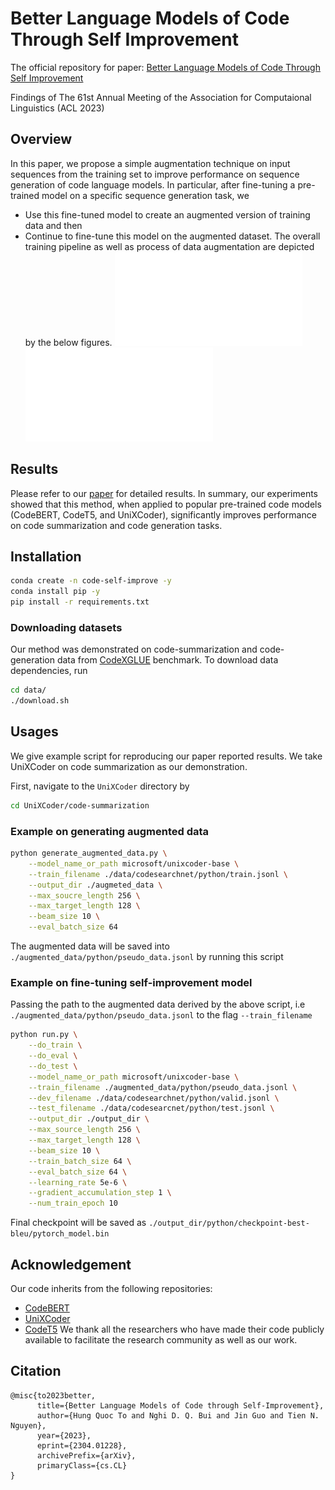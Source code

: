 # Better Language Models of Code Through Self Improvement
The official repository for paper: [Better Language Models of Code Through Self Improvement](https://arxiv.org/pdf/2304.01228.pdf)

Findings of The 61st Annual Meeting of the Association for Computaional Linguistics (ACL 2023)

## Overview
In this paper, we propose a simple augmentation technique on input sequences from the training set to improve performance on sequence generation of code language models. In particular, after fine-tuning a pre-trained model on a specific sequence generation task, we
- Use this fine-tuned model to create an augmented version of training data and then
- Continue to fine-tune this model on the augmented dataset.
The overall training pipeline as well as process of data augmentation are depicted by the below figures.
![Overall training pipeline](assets/pipeline.pdf)
![Demonstrating the process of generating augmented datasets in our work](assets/augmentation.pdf)
## Results
Please refer to our [paper](https://arxiv.org/pdf/2304.01228.pdf) for detailed results. In summary, our experiments showed that this method, when applied to popular pre-trained code models (CodeBERT, CodeT5, and UniXCoder), significantly improves performance on code summarization and code generation tasks.
## Installation
```bash
conda create -n code-self-improve -y
conda install pip -y
pip install -r requirements.txt
```
### Downloading datasets
Our method was demonstrated on code-summarization and code-generation data from [CodeXGLUE](https://github.com/microsoft/CodeXGLUE) benchmark. To download data dependencies, run
```bash
cd data/
./download.sh
```
## Usages
We give example script for reproducing our paper reported results. We take UniXCoder on code summarization as our demonstration.

First, navigate to the `UniXCoder` directory by

```bash
cd UniXCoder/code-summarization
```

### Example on generating augmented data
```bash
python generate_augmented_data.py \
    --model_name_or_path microsoft/unixcoder-base \
    --train_filename ./data/codesearchnet/python/train.jsonl \
    --output_dir ./augmeted_data \
    --max_soucre_length 256 \
    --max_target_length 128 \
    --beam_size 10 \
    --eval_batch_size 64
```
The augmented data will be saved into `./augmented_data/python/pseudo_data.jsonl` by running this script

### Example on fine-tuning self-improvement model
Passing the path to the augmented data derived by the above script, i.e `./augmented_data/python/pseudo_data.jsonl` to the flag `--train_filename`
```bash
python run.py \
    --do_train \
    --do_eval \
    --do_test \
    --model_name_or_path microsoft/unixcoder-base \
    --train_filename ./augmented_data/python/pseudo_data.jsonl \
    --dev_filename ./data/codesearchnet/python/valid.jsonl \
    --test_filename ./data/codesearcnet/python/test.jsonl \
    --output_dir ./output_dir \
    --max_source_length 256 \
    --max_target_length 128 \
    --beam_size 10 \
    --train_batch_size 64 \
    --eval_batch_size 64 \
    --learning_rate 5e-6 \
    --gradient_accumulation_step 1 \
    --num_train_epoch 10
```
Final checkpoint will be saved as `./output_dir/python/checkpoint-best-bleu/pytorch_model.bin`

## Acknowledgement
Our code inherits from the following repositories:
- [CodeBERT](https://github.com/microsoft/CodeBERT)
- [UniXCoder](https://github.com/microsoft/CodeBERT/tree/master/UniXcoder)
- [CodeT5](https://github.com/salesforce/CodeT5)
We thank all the researchers who have made their code publicly available to facilitate the research community as well as our work.

## Citation
```
@misc{to2023better,
      title={Better Language Models of Code through Self-Improvement}, 
      author={Hung Quoc To and Nghi D. Q. Bui and Jin Guo and Tien N. Nguyen},
      year={2023},
      eprint={2304.01228},
      archivePrefix={arXiv},
      primaryClass={cs.CL}
}
```
